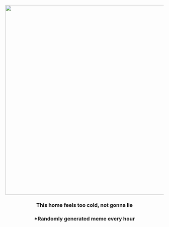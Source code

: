 <p align="center">
        <img src="https://i.redd.it/pqkth4tp5mm91.gif" width="600" height="600">
        </p>
        <h3 align="center">This home feels too cold, not gonna lie</h3>
        <h3 align="center">*Randomly generated meme every hour</h3>
    